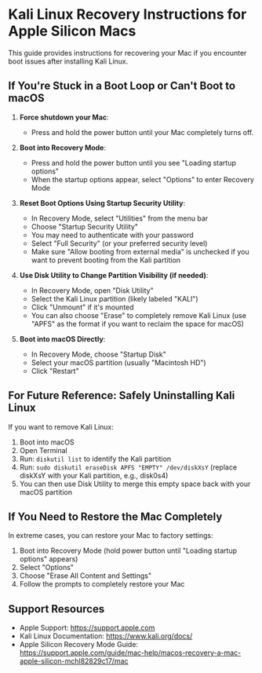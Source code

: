 # Kali Linux Recovery Instructions for Apple Silicon Macs

This guide provides instructions for recovering your Mac if you encounter boot issues after installing Kali Linux.

## If You're Stuck in a Boot Loop or Can't Boot to macOS

1. **Force shutdown your Mac**:
   - Press and hold the power button until your Mac completely turns off.

2. **Boot into Recovery Mode**:
   - Press and hold the power button until you see "Loading startup options"
   - When the startup options appear, select "Options" to enter Recovery Mode

3. **Reset Boot Options Using Startup Security Utility**:
   - In Recovery Mode, select "Utilities" from the menu bar
   - Choose "Startup Security Utility"
   - You may need to authenticate with your password
   - Select "Full Security" (or your preferred security level)
   - Make sure "Allow booting from external media" is unchecked if you want to prevent booting from the Kali partition

4. **Use Disk Utility to Change Partition Visibility (if needed)**:
   - In Recovery Mode, open "Disk Utility"
   - Select the Kali Linux partition (likely labeled "KALI")
   - Click "Unmount" if it's mounted
   - You can also choose "Erase" to completely remove Kali Linux
     (use "APFS" as the format if you want to reclaim the space for macOS)

5. **Boot into macOS Directly**:
   - In Recovery Mode, choose "Startup Disk"
   - Select your macOS partition (usually "Macintosh HD")
   - Click "Restart"

## For Future Reference: Safely Uninstalling Kali Linux

If you want to remove Kali Linux:

1. Boot into macOS
2. Open Terminal
3. Run: `diskutil list` to identify the Kali partition
4. Run: `sudo diskutil eraseDisk APFS "EMPTY" /dev/diskXsY` 
   (replace diskXsY with your Kali partition, e.g., disk0s4)
5. You can then use Disk Utility to merge this empty space back with your macOS partition

## If You Need to Restore the Mac Completely

In extreme cases, you can restore your Mac to factory settings:

1. Boot into Recovery Mode (hold power button until "Loading startup options" appears)
2. Select "Options"
3. Choose "Erase All Content and Settings"
4. Follow the prompts to completely restore your Mac

## Support Resources

- Apple Support: https://support.apple.com
- Kali Linux Documentation: https://www.kali.org/docs/
- Apple Silicon Recovery Mode Guide: https://support.apple.com/guide/mac-help/macos-recovery-a-mac-apple-silicon-mchl82829c17/mac

